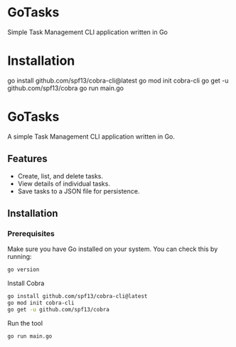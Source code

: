 # GoTasks
Simple Task Management CLI application written in Go

# Installation

go install github.com/spf13/cobra-cli@latest
go mod init cobra-cli
go get -u github.com/spf13/cobra
go run main.go


# GoTasks
A simple Task Management CLI application written in Go.

## Features
- Create, list, and delete tasks.
- View details of individual tasks.
- Save tasks to a JSON file for persistence.

## Installation

### Prerequisites
Make sure you have Go installed on your system. You can check this by running:
```bash
go version
```

Install Cobra
```bash
go install github.com/spf13/cobra-cli@latest
go mod init cobra-cli
go get -u github.com/spf13/cobra
```

Run the tool
```bash
go run main.go
```